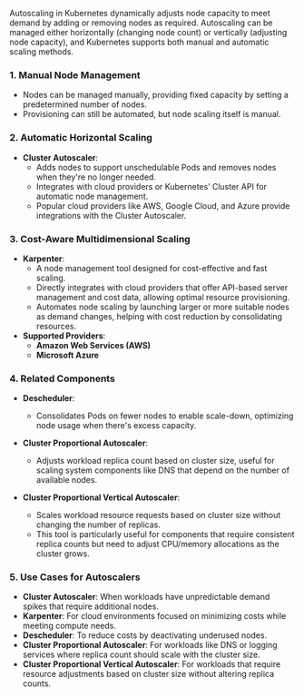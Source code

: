 
Autoscaling in Kubernetes dynamically adjusts node capacity to meet demand by adding or removing nodes as required. Autoscaling can be managed either horizontally (changing node count) or vertically (adjusting node capacity), and Kubernetes supports both manual and automatic scaling methods.

### 1. **Manual Node Management**

- Nodes can be managed manually, providing fixed capacity by setting a predetermined number of nodes.
- Provisioning can still be automated, but node scaling itself is manual.

### 2. **Automatic Horizontal Scaling**

- **Cluster Autoscaler**:
  - Adds nodes to support unschedulable Pods and removes nodes when they're no longer needed.
  - Integrates with cloud providers or Kubernetes’ Cluster API for automatic node management.
  - Popular cloud providers like AWS, Google Cloud, and Azure provide integrations with the Cluster Autoscaler.

### 3. **Cost-Aware Multidimensional Scaling**

- **Karpenter**:
  - A node management tool designed for cost-effective and fast scaling.
  - Directly integrates with cloud providers that offer API-based server management and cost data, allowing optimal resource provisioning.
  - Automates node scaling by launching larger or more suitable nodes as demand changes, helping with cost reduction by consolidating resources.
- **Supported Providers**:
  - **Amazon Web Services (AWS)**
  - **Microsoft Azure**

### 4. **Related Components**

- **Descheduler**:
  - Consolidates Pods on fewer nodes to enable scale-down, optimizing node usage when there's excess capacity.
  
- **Cluster Proportional Autoscaler**:
  - Adjusts workload replica count based on cluster size, useful for scaling system components like DNS that depend on the number of available nodes.

- **Cluster Proportional Vertical Autoscaler**:
  - Scales workload resource requests based on cluster size without changing the number of replicas.
  - This tool is particularly useful for components that require consistent replica counts but need to adjust CPU/memory allocations as the cluster grows.

### 5. **Use Cases for Autoscalers**

- **Cluster Autoscaler**: When workloads have unpredictable demand spikes that require additional nodes.
- **Karpenter**: For cloud environments focused on minimizing costs while meeting compute needs.
- **Descheduler**: To reduce costs by deactivating underused nodes.
- **Cluster Proportional Autoscaler**: For workloads like DNS or logging services where replica count should scale with the cluster size.
- **Cluster Proportional Vertical Autoscaler**: For workloads that require resource adjustments based on cluster size without altering replica counts.